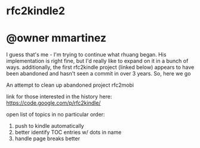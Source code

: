 # rfc2kindle2
# @owner mmartinez

I guess that's me - I'm trying to continue what 
rhuang began. His implementation is right fine, but
I'd really like to expand on it in a bunch of ways.
additionally, the first rfc2kindle project (linked below)
appears to have been abandoned and hasn't seen a 
commit in over 3 years. So, here we go

An attempt to clean up abandoned project rfc2mobi

link for those interested in the history here:
https://code.google.com/p/rfc2kindle/

open list of topics in no particular order:
1) push to kindle automatically
2) better identify TOC entries w/ dots in name
3) handle page breaks better
